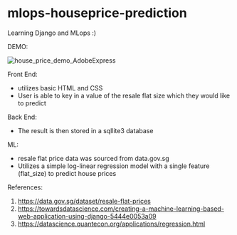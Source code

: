 # mlops-houseprice-prediction

Learning Django and MLops :)


DEMO: 

![house_price_demo_AdobeExpress](https://github.com/Sa1tyBiscuit/mlops-houseprice-prediction/assets/58919516/ba05e8c3-edf7-4349-853b-84f520c60cf2)


Front End:
- utilizes basic HTML and CSS
- User is able to key in a value of the resale flat size which they would like to predict

Back End:
- The result is then stored in a sqllite3 database

ML: 
- resale flat price data was sourced from data.gov.sg
- Utilizes a simple log-linear regression model with a single feature (flat_size) to predict house prices

References: 
1. https://data.gov.sg/dataset/resale-flat-prices
2. https://towardsdatascience.com/creating-a-machine-learning-based-web-application-using-django-5444e0053a09
3. https://datascience.quantecon.org/applications/regression.html
